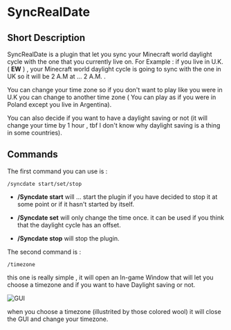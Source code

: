 # SyncRealDate

## Short Description
SyncRealDate is a plugin that let you sync your Minecraft world daylight cycle with the one that you currently live on.
For Example : if you live in U.K. ( __EW__ ) , your Minecraft world daylight cycle is going to sync with the one in UK so it will be 2 A.M at ... 2 A.M. .

You can change your time zone so if you don't want to play like you were in U.K you can change to another time zone ( You can play as if you were in Poland except you live in Argentina).

You can also decide if you want to have a daylight saving or not (it will change your time by 1 hour , tbf I don't know why daylight saving is a thing in some countries).

## Commands

The first command you can use is :

```
/syncdate start/set/stop
```

- **/Syncdate start** will ... start the plugin if you have decided to stop it at some point or if it hasn't started by itself.

- **/Syncdate set** will only change the time once. it can be used if you think that the daylight cycle has an offset.

- **/Syncdate stop** will stop the plugin. 

The second command is :

```
/timezone
```

this one is really simple , it will open an In-game Window that will let you choose a timezone and if you want to have Daylight saving or not.

![GUI](https://imgur.com/fSIQxxT.png)

when you choose a timezone (illustrited by those colored wool) it will close the GUI and change your timezone.

